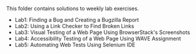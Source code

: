 This folder contains solutions to weekly lab exercises.
- Lab1: Finding a Bug and Creating a Bugzilla Report
- Lab2: Using a Link Checker to Find Broken Links
- Lab3: Visual Testing of a Web Page Using BrowserStack's Screenshots
- Lab4: Accessibility Testing of a Web Page Using WAVE Assignment
- Lab5: Automating Web Tests Using Selenium IDE
